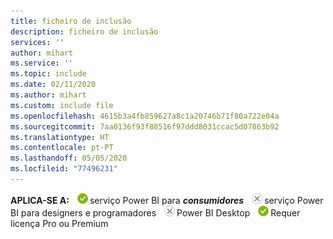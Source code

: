 ```yaml
---
title: ficheiro de inclusão
description: ficheiro de inclusão
services: ''
author: mihart
ms.service: ''
ms.topic: include
ms.date: 02/11/2020
ms.author: mihart
ms.custom: include file
ms.openlocfilehash: 4615b3a4fb859627a8c1a20746b71f80a722e04a
ms.sourcegitcommit: 7aa0136f93f88516f97ddd8031ccac5d07863b92
ms.translationtype: HT
ms.contentlocale: pt-PT
ms.lasthandoff: 05/05/2020
ms.locfileid: "77496231"
---
```

<Token>**APLICA-SE A:** ![sim](media/yes.png)serviço Power BI para ***consumidores*** ![não](media/no.png)serviço Power BI para designers e programadores ![não](media/no.png)Power BI Desktop ![sim](media/yes.png)Requer licença Pro ou Premium </Token>